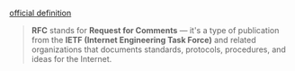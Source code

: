 [official definition](https://www.ietf.org/process/rfcs/)

> **RFC** stands for **Request for Comments** — it's a type of publication from the **IETF (Internet Engineering Task Force)** and related organizations that documents standards, protocols, procedures, and ideas for the Internet.
